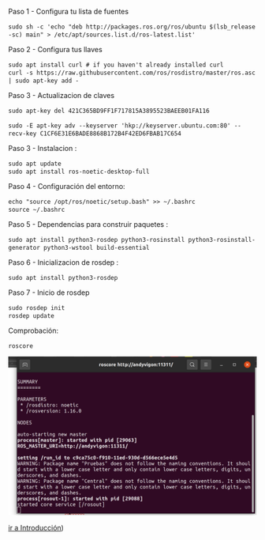 Paso 1 - Configura tu lista de fuentes
```
sudo sh -c 'echo "deb http://packages.ros.org/ros/ubuntu $(lsb_release -sc) main" > /etc/apt/sources.list.d/ros-latest.list'
```
Paso 2 - Configura tus llaves
```
sudo apt install curl # if you haven't already installed curl
curl -s https://raw.githubusercontent.com/ros/rosdistro/master/ros.asc | sudo apt-key add -
```
Paso 3 - Actualizacion de claves
```
sudo apt-key del 421C365BD9FF1F717815A3895523BAEEB01FA116
```
```
sudo -E apt-key adv --keyserver 'hkp://keyserver.ubuntu.com:80' --recv-key C1CF6E31E6BADE8868B172B4F42ED6FBAB17C654
```
Paso 3 - Instalacion :
```
sudo apt update
sudo apt install ros-noetic-desktop-full
```
Paso 4 - Configuración del entorno:
```
echo "source /opt/ros/noetic/setup.bash" >> ~/.bashrc
source ~/.bashrc
```
Paso 5 - Dependencias para construir paquetes :
```
sudo apt install python3-rosdep python3-rosinstall python3-rosinstall-generator python3-wstool build-essential
```
Paso 6 - Inicializacion de  rosdep :
```
sudo apt install python3-rosdep
```
Paso 7 - Inicio de rosdep
```
sudo rosdep init
rosdep update
```
Comprobación:
```
roscore 
```
![xArmFrames](0_comprobacion_instalacion.png)   

[ir a Introducción](https://github.com/Robotics-A-V/Curso-ROS-/tree/main/README#1-Introducción))
